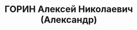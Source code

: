 ---
title: ГОРИН Алексей Николаевич (Александр)
description: "Род. в 1888, Северная обл. Проживал: г. Енисейск. Ссыльный. Рабочий\
  \ на хлебозаводе \n  Арестован 28.04.1936. Обв.: террористическая деятельность.\
  \ Приговор: ВК ВС СССР, 19.04.1937 – ВМН. Расстрелян 19.04.1937, в г. Красноярске.\
  \ \n  Реабилитирован ВК ВС СССР 24.09.1959"
---